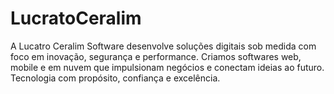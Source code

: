 # LucratoCeralim
A Lucatro Ceralim Software desenvolve soluções digitais sob medida com foco em inovação, segurança e performance. Criamos softwares web, mobile e em nuvem que impulsionam negócios e conectam ideias ao futuro. Tecnologia com propósito, confiança e excelência.
